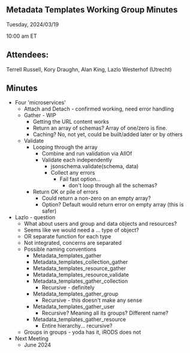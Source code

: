 ## Metadata Templates Working Group Minutes

Tuesday, 2024/03/19

10:00 am ET

## Attendees:

Terrell Russell, Kory Draughn, Alan King, Lazlo Westerhof (Utrecht)

## Minutes

- Four 'microservices'
  - Attach and Detach - confirmed working, need error handling
  - Gather - WIP
    - Getting the URL content works
    - Return an array of schemas?  Array of one/zero is fine.
    - Caching? No, not yet, could be built/added later or by others
  - Validate
    - Looping through the array
      - Combine and run validation via AllOf
      - Validate each independently
        - jsonschema.validate(schema, data)
        - Collect any errors
          - Fail fast option...
            - don't loop through all the schemas?
    - Return OK or pile of errors
      - Could return a non-zero on an empty array?
      - Option?  Default would return error on empty array (this is safer)
- Lazlo - question
  - What about users and group and data objects and resources?
  - Seems like we would need a ... type of object?
  - OR separate function for each type
  - Not integrated, concerns are separated
  - Possible naming conventions
    - Metadata_templates_gather
    - Metadata_templates_collection_gather
    - Metadata_templates_resource_gather
    - Metadata_templates_resource_validate
    - Metadata_templates_gather_collection
      - Recursive - definitely
    - Metadata_templates_gather_group
      - Recursive - this doesn't make any sense
    - Metadata_templates_gather_user
      - Recursive? Meaning all its groups? Different name?
    - Metadata_templates_gather_resource
      - Entire hierarchy... recursive?
  - Groups in groups - yoda has it, iRODS does not
- Next Meeting
  - June 2024
